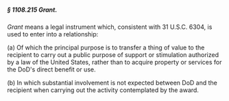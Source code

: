 ##### § 1108.215 Grant. #####

*Grant* means a legal instrument which, consistent with 31 U.S.C. 6304, is used to enter into a relationship:

(a) Of which the principal purpose is to transfer a thing of value to the recipient to carry out a public purpose of support or stimulation authorized by a law of the United States, rather than to acquire property or services for the DoD's direct benefit or use.

(b) In which substantial involvement is not expected between DoD and the recipient when carrying out the activity contemplated by the award.